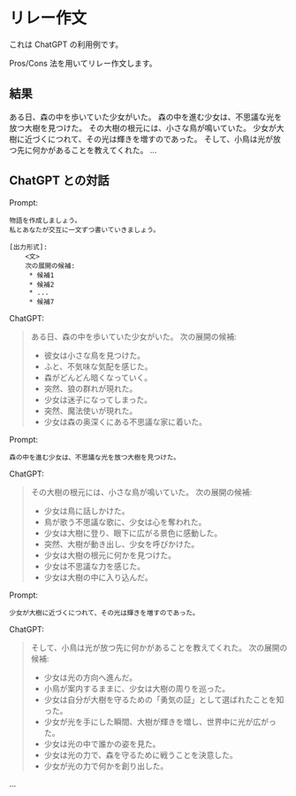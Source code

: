 # リレー作文

これは ChatGPT の利用例です。

Pros/Cons 法を用いてリレー作文します。

## 結果

ある日、森の中を歩いていた少女がいた。
森の中を進む少女は、不思議な光を放つ大樹を見つけた。
その大樹の根元には、小さな鳥が鳴いていた。
少女が大樹に近づくにつれて、その光は輝きを増すのであった。
そして、小鳥は光が放つ先に何かがあることを教えてくれた。
...

## ChatGPT との対話

Prompt:
```
物語を作成しましょう。
私とあなたが交互に一文ずつ書いていきましょう。

[出力形式]:
    <文>
    次の展開の候補:
     * 候補1
     * 候補2
     * ...
     * 候補7
```

ChatGPT:
> ある日、森の中を歩いていた少女がいた。
> 次の展開の候補:
>
>  * 彼女は小さな鳥を見つけた。
>  * ふと、不気味な気配を感じた。
>  * 森がどんどん暗くなっていく。
>  * 突然、狼の群れが現れた。
>  * 少女は迷子になってしまった。
>  * 突然、魔法使いが現れた。
>  * 少女は森の奥深くにある不思議な家に着いた。

Prompt:
```
森の中を進む少女は、不思議な光を放つ大樹を見つけた。
```

ChatGPT:
> その大樹の根元には、小さな鳥が鳴いていた。
> 次の展開の候補:
>
>  * 少女は鳥に話しかけた。
>  * 鳥が歌う不思議な歌に、少女は心を奪われた。
>  * 少女は大樹に登り、眼下に広がる景色に感動した。
>  * 突然、大樹が動き出し、少女を呼びかけた。
>  * 少女は大樹の根元に何かを見つけた。
>  * 少女は不思議な力を感じた。
>  * 少女は大樹の中に入り込んだ。

Prompt:
```
少女が大樹に近づくにつれて、その光は輝きを増すのであった。
```

ChatGPT:
> そして、小鳥は光が放つ先に何かがあることを教えてくれた。
> 次の展開の候補:
>
>  * 少女は光の方向へ進んだ。
>  * 小鳥が案内するままに、少女は大樹の周りを巡った。
>  * 少女は自分が大樹を守るための「勇気の証」として選ばれたことを知った。
>  * 少女が光を手にした瞬間、大樹が輝きを増し、世界中に光が広がった。
>  * 少女は光の中で誰かの姿を見た。
>  * 少女は光の力で、森を守るために戦うことを決意した。
>  * 少女が光の力で何かを創り出した。

...

